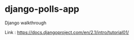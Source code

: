 # django-polls-app

Django walkthrough 

Link : https://docs.djangoproject.com/en/2.1/intro/tutorial01/

